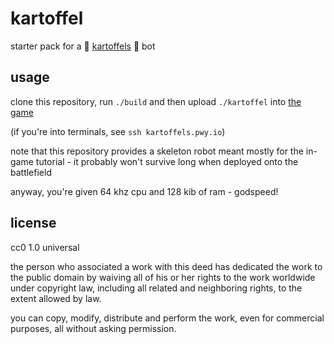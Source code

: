 # kartoffel

starter pack for a 🥔 [kartoffels](https://github.com/patryk27/kartoffels) 🥔
bot

## usage

clone this repository, run `./build` and then upload `./kartoffel` into
[the game](https://kartoffels.pwy.io)

(if you're into terminals, see `ssh kartoffels.pwy.io`)

note that this repository provides a skeleton robot meant mostly for the in-game
tutorial - it probably won't survive long when deployed onto the battlefield

anyway, you're given 64 khz cpu and 128 kib of ram - godspeed!

## license

cc0 1.0 universal

the person who associated a work with this deed has dedicated the work to the
public domain by waiving all of his or her rights to the work worldwide under
copyright law, including all related and neighboring rights, to the extent
allowed by law.

you can copy, modify, distribute and perform the work, even for commercial
purposes, all without asking permission.
